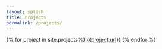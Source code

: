 ```yaml
---
layout: splash
title: Projects
permalink: /projects/
---
```

{% for project in site.projects%}
<a href="{{project.url}}">{{project.url}}</a>
{% endfor %}